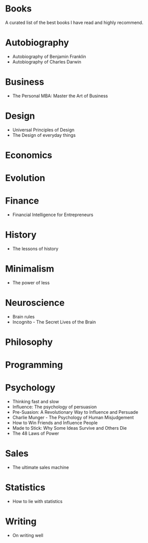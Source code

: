 # Books
A curated list of the best books I have read and highly recommend.

# Autobiography

* Autobiography of Benjamin Franklin
* Autobiography of Charles Darwin

# Business
* The Personal MBA: Master the Art of Business

# Design

* Universal Principles of Design
* The Design of everyday things

# Economics

# Evolution

# Finance
* Financial Intelligence for Entrepreneurs

# History
* The lessons of history

# Minimalism
* The power of less

# Neuroscience
* Brain rules
* Incognito - The Secret Lives of the Brain

# Philosophy

# Programming

# Psychology
* Thinking fast and slow
* Influence: The psychology of persuasion
* Pre-Suasion: A Revolutionary Way to Influence and Persuade
* Charlie Munger - The Psychology of Human Misjudgement
* How to Win Friends and Influence People
* Made to Stick: Why Some Ideas Survive and Others Die
* The 48 Laws of Power

# Sales
* The ultimate sales machine

# Statistics
* How to lie with statistics

# Writing

* On writing well
